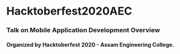# Hacktoberfest2020AEC

### Talk on Mobile Application Development Overview 


#### Organized by Hacktoberfest 2020 - Assam Engineering College.
